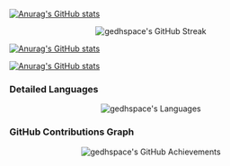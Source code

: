 [![Anurag's GitHub stats](https://readme-typing-svg.herokuapp.com/?font=Segoe+Script&center=true&lines=Gedh-StuffyWalk)](https://space.bilibili.com/3494366867884831)

<div align="center">
    <img src="https://github-readme-streak-stats.herokuapp.com/?user=gedhspace&theme=radical" alt="gedhspace's GitHub Streak" />
</div>

[![Anurag's GitHub stats](https://readme-typing-svg.herokuapp.com/?font=Segoe+Script&center=true&lines=Hello!2025)](https://space.bilibili.com/3494366867884831)


[![Anurag's GitHub stats](https://github-readme-stats.vercel.app/api?username=gedhspace&show_icons=true&theme=tokyonight)](https://space.bilibili.com/3494366867884831)



### Detailed Languages
<div align="center">
    <img src="https://github-readme-stats.vercel.app/api/top-langs/?username=gedhspace&langs_count=20&theme=radical" alt="gedhspace's Languages" />
</div>

### GitHub Contributions Graph
<div align="center">
    <img src="https://github-profile-summary-cards.vercel.app/api/cards/profile-details?username=gedhspace&theme=radical" alt="gedhspace's GitHub Achievements" />
</div>
